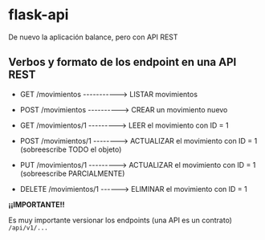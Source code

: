 # flask-api

De nuevo la aplicación balance, pero con API REST

## Verbos y formato de los endpoint en una API REST

- GET /movimientos -----------> LISTAR movimientos
- POST /movimientos ----------> CREAR un movimiento nuevo

- GET /movimientos/1 ---------> LEER el movimiento con ID = 1
- POST /movimientos/1 --------> ACTUALIZAR el movimiento con ID = 1 (sobreescribe TODO el objeto)
- PUT /movimientos/1 ---------> ACTUALIZAR el movimiento con ID = 1 (sobreescribe PARCIALMENTE)
- DELETE /movimientos/1 ------> ELIMINAR el movimiento con ID = 1

**¡¡IMPORTANTE!!**

Es muy importante versionar los endpoints (una API es un contrato)
`/api/v1/...`
